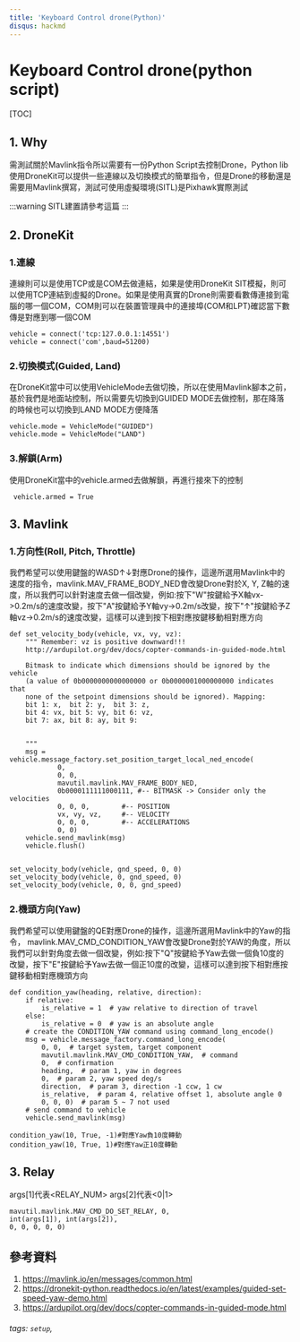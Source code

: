 ```yaml
---
title: 'Keyboard Control drone(Python)'
disqus: hackmd
---
```


Keyboard Control drone(python script)
===


[TOC]

## 1. Why
需測試關於Mavlink指令所以需要有一份Python Script去控制Drone，Python lib使用DroneKit可以提供一些連線以及切換模式的簡單指令，但是Drone的移動還是需要用Mavlink撰寫，測試可使用虛擬環境(SITL)是Pixhawk實際測試

:::warning
SITL建置請參考這篇
:::

## 2. DroneKit
### 1.連線
連線則可以是使用TCP或是COM去做連結，如果是使用DroneKit SIT模擬，則可以使用TCP連結到虛擬的Drone。如果是使用真實的Drone則需要看數傳連接到電腦的哪一個COM，COM則可以在裝置管理員中的連接埠(COM和LPT)確認當下數傳是對應到哪一個COM
```
vehicle = connect('tcp:127.0.0.1:14551')
vehicle = connect('com',baud=51200)
```
### 2.切換模式(Guided, Land)
在DroneKit當中可以使用VehicleMode去做切換，所以在使用Mavlink腳本之前，基於我們是地面站控制，所以需要先切換到GUIDED MODE去做控制，那在降落的時候也可以切換到LAND MODE方便降落
```
vehicle.mode = VehicleMode("GUIDED")
vehicle.mode = VehicleMode("LAND")

```
### 3.解鎖(Arm)
使用DroneKit當中的vehicle.armed去做解鎖，再進行接來下的控制
```
 vehicle.armed = True
```

## 3. Mavlink
### 1.方向性(Roll, Pitch, Throttle)
我們希望可以使用鍵盤的WASD↑↓對應Drone的操作，這邊所選用Mavlink中的速度的指令，mavlink.MAV_FRAME_BODY_NED會改變Drone對於X, Y, Z軸的速度，所以我們可以針對速度去做一個改變，例如:按下"W"按鍵給予X軸vx->0.2m/s的速度改變，按下"A"按鍵給予Y軸vy->0.2m/s改變，按下"↑"按鍵給予Z軸vz->0.2m/s的速度改變，這樣可以達到按下相對應按鍵移動相對應方向
```
def set_velocity_body(vehicle, vx, vy, vz):
    """ Remember: vz is positive downward!!!
    http://ardupilot.org/dev/docs/copter-commands-in-guided-mode.html
    
    Bitmask to indicate which dimensions should be ignored by the vehicle 
    (a value of 0b0000000000000000 or 0b0000001000000000 indicates that 
    none of the setpoint dimensions should be ignored). Mapping: 
    bit 1: x,  bit 2: y,  bit 3: z, 
    bit 4: vx, bit 5: vy, bit 6: vz, 
    bit 7: ax, bit 8: ay, bit 9:
    
    
    """
    msg = vehicle.message_factory.set_position_target_local_ned_encode(
            0,
            0, 0,
            mavutil.mavlink.MAV_FRAME_BODY_NED,
            0b0000111111000111, #-- BITMASK -> Consider only the velocities
            0, 0, 0,        #-- POSITION
            vx, vy, vz,     #-- VELOCITY
            0, 0, 0,        #-- ACCELERATIONS
            0, 0)
    vehicle.send_mavlink(msg)
    vehicle.flush()
    
```
```
set_velocity_body(vehicle, gnd_speed, 0, 0)
set_velocity_body(vehicle, 0, gnd_speed, 0)
set_velocity_body(vehicle, 0, 0, gnd_speed)
```
### 2.機頭方向(Yaw)

我們希望可以使用鍵盤的QE對應Drone的操作，這邊所選用Mavlink中的Yaw的指令，
mavlink.MAV_CMD_CONDITION_YAW會改變Drone對於YAW的角度，所以我們可以針對角度去做一個改變，例如:按下"Q"按鍵給予Yaw去做一個負10度的改變，按下"E"按鍵給予Yaw去做一個正10度的改變，這樣可以達到按下相對應按鍵移動相對應機頭方向
```
def condition_yaw(heading, relative, direction):
    if relative:
        is_relative = 1  # yaw relative to direction of travel
    else:
        is_relative = 0  # yaw is an absolute angle
    # create the CONDITION_YAW command using command_long_encode()
    msg = vehicle.message_factory.command_long_encode(
        0, 0,  # target system, target component
        mavutil.mavlink.MAV_CMD_CONDITION_YAW,  # command
        0,  # confirmation
        heading,  # param 1, yaw in degrees
        0,  # param 2, yaw speed deg/s
        direction,  # param 3, direction -1 ccw, 1 cw
        is_relative,  # param 4, relative offset 1, absolute angle 0
        0, 0, 0)  # param 5 ~ 7 not used
    # send command to vehicle
    vehicle.send_mavlink(msg)
```
            
```           
condition_yaw(10, True, -1)#對應Yaw負10度轉動
condition_yaw(10, True, 1)#對應Yaw正10度轉動
```
## 3. Relay

args[1]代表<RELAY_NUM> args[2]代表<0|1>

```
mavutil.mavlink.MAV_CMD_DO_SET_RELAY, 0,
int(args[1]), int(args[2]),
0, 0, 0, 0, 0)

```
參考資料 
---


1. https://mavlink.io/en/messages/common.html
2. https://dronekit-python.readthedocs.io/en/latest/examples/guided-set-speed-yaw-demo.html
3. https://ardupilot.org/dev/docs/copter-commands-in-guided-mode.html
###### tags: `setup`,




